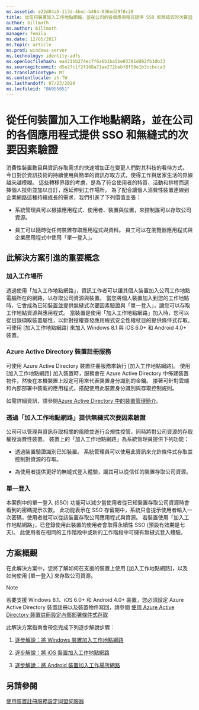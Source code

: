 ```yaml
---
ms.assetid: e22d84a5-113d-4bec-b484-036ed29f0c28
title: 從任何裝置加入工作地點網路，並在公司的各個應用程式提供 SSO 和無縫式的次要因素驗證
author: billmath
ms.author: billmath
manager: femila
ms.date: 12/05/2017
ms.topic: article
ms.prod: windows-server
ms.technology: identity-adfs
ms.openlocfilehash: ea421bb274ec7f6a6b1ba5be03391dd92fb10b33
ms.sourcegitcommit: d5e27c1f2f168a71ae272bebf8f50e1b3ccbcca3
ms.translationtype: MT
ms.contentlocale: zh-TW
ms.lasthandoff: 07/23/2020
ms.locfileid: "86955051"
---
```

# <a name="join-to-workplace-from-any-device-for-sso-and-seamless-second-factor-authentication-across-company-applications"></a>從任何裝置加入工作地點網路，並在公司的各個應用程式提供 SSO 和無縫式的次要因素驗證



消費性裝置數目與資訊存取需求的快速增加正在變更人們對其科技的看待方式。 今日對於資訊技術的持續使用與簡單的資訊存取方式，使得工作與居家生活的界線越來越模糊。 這些轉移界限的考慮，是為了符合使用者的特質、活動和排程而選擇個人技術並加以自訂，應延伸到工作場所。 為了配合讓個人消費性裝置連線到企業網路這種持續成長的需求，我們引進了下列價值主張：

-   系統管理員可以根據應用程式、使用者、裝置與位置，來控制誰可以存取公司資源。

-   員工可以隨時從任何裝置存取應用程式與資料。 員工可以在瀏覽器應用程式與企業應用程式中使用「單一登入」。

## <a name="key-concepts-introduced-in-the-solution"></a>此解決方案引進的重要概念

### <a name="workplace-join"></a>加入工作場所
透過使用「加入工作地點網路」，資訊工作者可以讓其個人裝置加入公司工作地點電腦所在的網路，以存取公司資源與裝置。 當您將個人裝置加入到您的工作地點時，它會成為已知裝置並提供無縫式次要因素驗證與「單一登入」，讓您可以存取工作地點資源與應用程式。 當裝置是使用「加入工作地點網路」加入時，您可以從目錄擷取裝置屬性，以針對授權簽發應用程式安全性權杖目的提供條件式存取。 可使用 [加入工作地點網路] 來加入 Windows 8.1 與 iOS 6.0+ 和 Android 4.0+ 裝置。

### <a name="azure-active-directory-device-registration-service"></a><a name="BKMK_DRS"></a>Azure Active Directory 裝置註冊服務
可使用 Azure Active Directory 裝置註冊服務來執行 [加入工作地點網路]。 使用 [加入工作地點網路] 加入裝置時，服務會在 Azure Active Directory 中佈建裝置物件，然後在本機裝置上設定可用來代表裝置身分識別的金鑰。 接著可針對雲端和內部部署中裝載的應用程式，搭配使用此裝置身分識別與存取控制規則。

如需詳細資訊，請參閱[Azure Active Directory 中的裝置管理簡介](/azure/active-directory/device-management-introduction)。

### <a name="workplace-join-as-a-seamless-second-factor-authentication"></a>透過「加入工作地點網路」提供無縫式次要因素驗證
公司可以管理與資訊存取相關的風險並進行合規性控管，同時將對公司資源的存取權授消費性裝置。 裝置上的「加入工作地點網路」為系統管理員提供下列功能：

-   透過裝置驗證識別已知裝置。 系統管理員可以使用此資訊來允許條件式存取並控制對資源的存取。

-   為使用者提供更好的無縫式登入體驗，讓其可以從信任的裝置存取公司資源。

### <a name="single-sign-on"></a>單一登入
本案例中的單一登入 (SSO) 功能可以減少當使用者從已知裝置存取公司資源時會看到的密碼提示次數。 此功能表示在 SSO 存留期中，系統只會提示使用者輸入一次密碼，使用者就可以從該裝置存取公司應用程式與資源。 若裝置使用「加入工作地點網路」，已登錄使用此裝置的使用者會取得永續性 SSO (預設有效期是七天)。 此使用者在相同的工作階段中或新的工作階段中可擁有無縫式登入體驗。

## <a name="solution-overview"></a>方案概觀
在此解決方案中，您將了解如何在支援的裝置上使用 [加入工作地點網路]，以及如何使用 [單一登入] 來存取公司資源。

> [!NOTE]
> 若要支援 Windows 8.1、iOS 6.0+ 和 Android 4.0+ 裝置，您必須設定 Azure Active Directory 裝置註冊以及裝置物件寫回，請參閱 [使用 Azure Active Directory 裝置註冊設定內部部署條件式存取](/previous-versions/azure/dn788908(v=azure.100))

此解決方案指南會帶您完成下列逐步解說步驟：

1.  [逐步解說：將 Windows 裝置加入工作地點網路](../../ad-fs/operations/Walkthrough--Workplace-Join-with-a-Windows-Device.md)

2.  [逐步解說：將 iOS 裝置加入工作地點網路](../../ad-fs/operations/Walkthrough--Workplace-Join-with-an-iOS-Device.md)

3.  [逐步解說：將 Android 裝置加入工作場所網路](../../ad-fs/operations/walkthrough--workplace-join-to-an-android-device.md)

## <a name="see-also"></a>另請參閱
[使用裝置註冊服務設定同盟伺服器](../deployment/configure-a-federation-server-with-device-registration-service.md)
